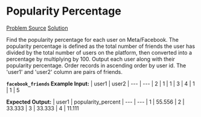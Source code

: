 # Popularity Percentage

[Problem Source](https://platform.stratascratch.com/coding/10284-popularity-percentage?code_type=1)
[Solution](solutions/003_popularity_percentage.sql)

Find the popularity percentage for each user on Meta/Facebook. The popularity percentage is defined as the total number of friends the user has divided by the total number of users on the platform, then converted into a percentage by multiplying by 100.
Output each user along with their popularity percentage. Order records in ascending order by user id.
The 'user1' and 'user2' column are pairs of friends.

**`facebook_friends` Example Input:**
| user1 | user2
| --- | ---
| 2 | 1
| 1 | 3
| 4 | 1
| 1 | 5

**Expected Output:**
| user1 | popularity_percent
| --- | ---
| 1 | 55.556
| 2 | 33.333
| 3 | 33.333
| 4 | 11.111
